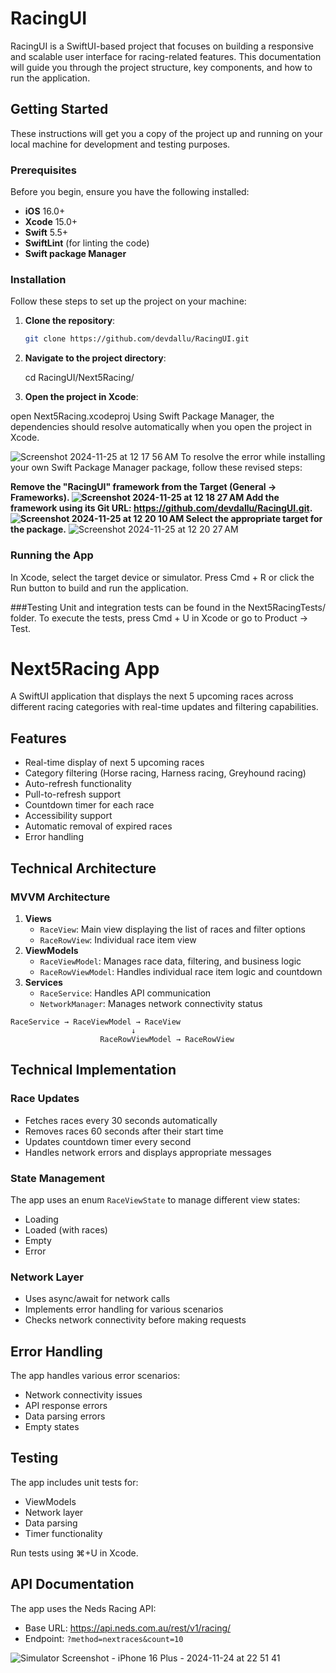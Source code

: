 # RacingUI

RacingUI is a SwiftUI-based project that focuses on building a responsive and scalable user interface for racing-related features. This documentation will guide you through the project structure, key components, and how to run the application.

## Getting Started

These instructions will get you a copy of the project up and running on your local machine for development and testing purposes.

### Prerequisites

Before you begin, ensure you have the following installed:

- **iOS** 16.0+
- **Xcode** 15.0+
- **Swift** 5.5+
- **SwiftLint** (for linting the code)
- **Swift package Manager** 

### Installation

Follow these steps to set up the project on your machine:

1. **Clone the repository**:

   ```bash
   git clone https://github.com/devdallu/RacingUI.git
   
2. **Navigate to the project directory**:

   cd RacingUI/Next5Racing/
   
3.  **Open the project in Xcode**:

   open Next5Racing.xcodeproj
   Using Swift Package Manager, the dependencies should resolve automatically when you open the project in Xcode.

![Screenshot 2024-11-25 at 12 17 56 AM](https://github.com/user-attachments/assets/26c2eb66-1801-42fc-b516-ec6fcee079b6)
To resolve the error while installing your own Swift Package Manager package, follow these revised steps:

**Remove the "RacingUI" framework from the Target (General -> Frameworks).
![Screenshot 2024-11-25 at 12 18 27 AM](https://github.com/user-attachments/assets/4f5b186d-606f-4e7d-9ab2-1f1e58245f23)
Add the framework using its Git URL: https://github.com/devdallu/RacingUI.git.
![Screenshot 2024-11-25 at 12 20 10 AM](https://github.com/user-attachments/assets/1598c15e-58cc-401b-b231-28c5aebaaeac)
Select the appropriate target for the package.**
![Screenshot 2024-11-25 at 12 20 27 AM](https://github.com/user-attachments/assets/b89083d9-433d-4c8a-a00a-930d2e6b7372)


### Running the App
In Xcode, select the target device or simulator.
Press Cmd + R or click the Run button to build and run the application.

###Testing
Unit and integration tests can be found in the Next5RacingTests/ folder.
To execute the tests, press Cmd + U in Xcode or go to Product -> Test.

# Next5Racing App

A SwiftUI application that displays the next 5 upcoming races across different racing categories with real-time updates and filtering capabilities.

## Features

- Real-time display of next 5 upcoming races
- Category filtering (Horse racing, Harness racing, Greyhound racing)
- Auto-refresh functionality
- Pull-to-refresh support
- Countdown timer for each race
- Accessibility support
- Automatic removal of expired races
- Error handling

## Technical Architecture

### MVVM Architecture
1. **Views**
   - `RaceView`: Main view displaying the list of races and filter options
   - `RaceRowView`: Individual race item view
2. **ViewModels**
   - `RaceViewModel`: Manages race data, filtering, and business logic
   - `RaceRowViewModel`: Handles individual race item logic and countdown
3. **Services**
   - `RaceService`: Handles API communication
   - `NetworkManager`: Manages network connectivity status
  
```
RaceService → RaceViewModel → RaceView
                           ↓
                    RaceRowViewModel → RaceRowView
```

## Technical Implementation

### Race Updates
- Fetches races every 30 seconds automatically
- Removes races 60 seconds after their start time
- Updates countdown timer every second
- Handles network errors and displays appropriate messages

### State Management
The app uses an enum `RaceViewState` to manage different view states:
- Loading
- Loaded (with races)
- Empty
- Error

### Network Layer
- Uses async/await for network calls
- Implements error handling for various scenarios
- Checks network connectivity before making requests

## Error Handling

The app handles various error scenarios:
- Network connectivity issues
- API response errors
- Data parsing errors
- Empty states

## Testing

The app includes unit tests for:
- ViewModels
- Network layer
- Data parsing
- Timer functionality

Run tests using ⌘+U in Xcode.

## API Documentation

The app uses the Neds Racing API:
- Base URL: https://api.neds.com.au/rest/v1/racing/
- Endpoint: `?method=nextraces&count=10`

![Simulator Screenshot - iPhone 16 Plus - 2024-11-24 at 22 51 41](https://github.com/user-attachments/assets/dcb9d508-920a-4350-8031-cfa9fab3b6df)
